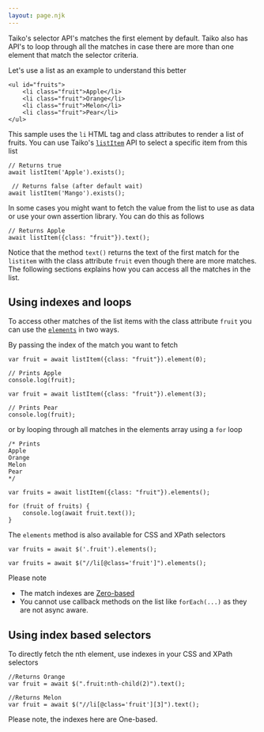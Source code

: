 ```yaml
---
layout: page.njk
---
```


Taiko's selector API's matches the first element by default. 
Taiko also has API's to loop through all the matches in case 
there are more than one element that match the selector criteria.

Let's use a list as an example to understand this better

```
<ul id="fruits">
    <li class="fruit">Apple</li>
    <li class="fruit">Orange</li>
    <li class="fruit">Melon</li>
    <li class="fruit">Pear</li>
</ul>
```

This sample uses the `li` HTML tag and class attributes to render a list of fruits. 
You can use Taiko's [`listItem`](https://docs.taiko.dev/api/listitem/)
API to select a specific item from this list

```
// Returns true
await listItem('Apple').exists(); 

 // Returns false (after default wait)
await listItem('Mango').exists();   
```

In some cases you might want to fetch the value from the list to
use as data or use your own assertion library. You can do this as follows

```
// Returns Apple
await listItem({class: "fruit"}).text(); 
```

Notice that the method `text()` returns the text of the first match for the `listitem` 
with the class attribute `fruit` even though there are more matches.
The following sections explains how you can access all the matches in the list.

## Using indexes and loops

To access other matches of the list items with the class attribute `fruit` 
you can use the [`elements`](https://docs.taiko.dev/api/elementwrapper/#elements) 
in two ways.

By passing the index of the match you want to fetch

```
var fruit = await listItem({class: "fruit"}).element(0); 

// Prints Apple
console.log(fruit);
```

```
var fruit = await listItem({class: "fruit"}).element(3); 

// Prints Pear
console.log(fruit);
```

or by looping through all matches in the elements array using a `for` loop 

```
/* Prints
Apple
Orange
Melon
Pear
*/

var fruits = await listItem({class: "fruit"}).elements(); 

for (fruit of fruits) {
    console.log(await fruit.text());
}

```

The `elements` method is also available for CSS and XPath selectors

```
var fruits = await $('.fruit').elements(); 
```

```
var fruits = await $("//li[@class='fruit']").elements(); 
```

Please note

* The match indexes are [Zero-based](https://en.wikipedia.org/wiki/Zero-based_numbering)
* You cannot use callback methods on the list like `forEach(...)` as they are not async aware.

## Using index based selectors

To directly fetch the nth element, use indexes in your CSS and XPath
selectors

```
//Returns Orange
var fruit = await $(".fruit:nth-child(2)").text(); 
```

```
//Returns Melon
var fruit = await $("//li[@class='fruit'][3]").text();
```

Please note, the indexes here are One-based.